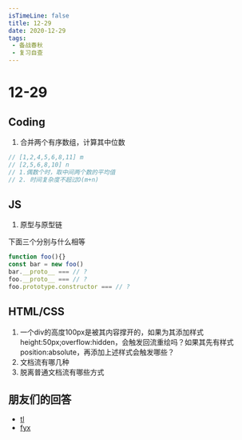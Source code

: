 ```yaml
---
isTimeLine: false
title: 12-29
date: 2020-12-29
tags:
 - 备战春秋
 - 复习自查
---
```

# 12-29

## Coding
1. 合并两个有序数组，计算其中位数

```js
// [1,2,4,5,6,8,11] m
// [2,5,6,8,10] n
// 1.偶数个时，取中间两个数的平均值
// 2. 时间复杂度不超过O(m+n)
```

## JS
1. 原型与原型链

下面三个分别与什么相等
```js
function foo(){}
const bar = new foo()
bar.__proto__ === // ?
foo.__proto__ === // ?
foo.prototype.constructor === // ?
```

## HTML/CSS
1. 一个div的高度100px是被其内容撑开的，如果为其添加样式height:50px;overflow:hidden，会触发回流重绘吗？如果其先有样式position:absolute，再添加上述样式会触发哪些？
2. 文档流有哪几种
3. 脱离普通文档流有哪些方式


## 朋友们的回答
* [tl](https://juejin.cn/post/6912744030019256328)
* [fyx](https://www.cnblogs.com/banshanliang/p/14251850.html)


